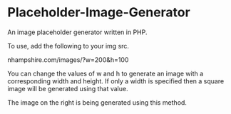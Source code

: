 # Placeholder-Image-Generator

An image placeholder generator written in PHP.

To use, add the following to your img src.

nhampshire.com/images/?w=200&h=100

You can change the values of w and h to generate an image with a corresponding width and height.
If only a width is specified then a square image will be generated using that value.

The image on the right is being generated using this method.

